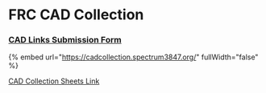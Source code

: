 # FRC CAD Collection

### [CAD Links Submission Form](https://www.google.com/url?q=https://forms.gle/5wji6FbuZWPc4Fzn6\&sa=D\&source=editors\&ust=1732036761072415\&usg=AOvVaw14CHtbQPPN-5YQUid18sH7)

{% embed url="https://cadcollection.spectrum3847.org/" fullWidth="false" %}

[CAD Collection Sheets Link](http://cadcollection.spectrum3847.org)
